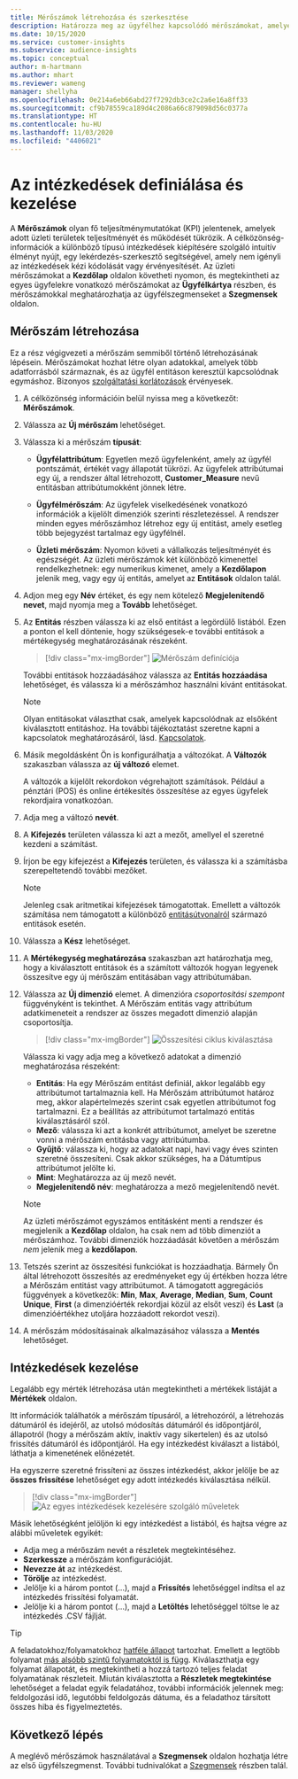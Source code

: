 ```yaml
---
title: Mérőszámok létrehozása és szerkesztése
description: Határozza meg az ügyfélhez kapcsolódó mérőszámokat, amelyekkel elemezheti és szemléltetheti bizonyos üzleti területek teljesítményét.
ms.date: 10/15/2020
ms.service: customer-insights
ms.subservice: audience-insights
ms.topic: conceptual
author: m-hartmann
ms.author: mhart
ms.reviewer: wameng
manager: shellyha
ms.openlocfilehash: 0e214a6eb66abd27f7292db3ce2c2a6e16a8ff33
ms.sourcegitcommit: cf9b78559ca189d4c2086a66c879098d56c0377a
ms.translationtype: HT
ms.contentlocale: hu-HU
ms.lasthandoff: 11/03/2020
ms.locfileid: "4406021"
---
```

# <a name="define-and-manage-measures"></a>Az intézkedések definiálása és kezelése

A **Mérőszámok** olyan fő teljesítménymutatókat (KPI) jelentenek, amelyek adott üzleti területek teljesítményét és működését tükrözik. A célközönség-információk a különböző típusú intézkedések kiépítésére szolgáló intuitív élményt nyújt, egy lekérdezés-szerkesztő segítségével, amely nem igényli az intézkedések kézi kódolását vagy érvényesítését. Az üzleti mérőszámokat a **Kezdőlap** oldalon követheti nyomon, és megtekintheti az egyes ügyfelekre vonatkozó mérőszámokat az **Ügyfélkártya** részben, és mérőszámokkal meghatározhatja az ügyfélszegmenseket a **Szegmensek** oldalon.

## <a name="create-a-measure"></a>Mérőszám létrehozása

Ez a rész végigvezeti a mérőszám semmiből történő létrehozásának lépésein. Mérőszámokat hozhat létre olyan adatokkal, amelyek több adatforrásból származnak, és az ügyfél entitáson keresztül kapcsolódnak egymáshoz. Bizonyos [szolgáltatási korlátozások](service-limits.md) érvényesek.

1. A célközönség információin belül nyissa meg a következőt: **Mérőszámok**.

2. Válassza az **Új mérőszám** lehetőséget.

3. Válassza ki a mérőszám **típusát**:

   - **Ügyfélattribútum**: Egyetlen mező ügyfelenként, amely az ügyfél pontszámát, értékét vagy állapotát tükrözi. Az ügyfelek attribútumai egy új, a rendszer által létrehozott, **Customer_Measure** nevű entitásban attribútumokként jönnek létre.

   - **Ügyfélmérőszám**: Az ügyfelek viselkedésének vonatkozó információk a kijelölt dimenziók szerinti részletezéssel. A rendszer minden egyes mérőszámhoz létrehoz egy új entitást, amely esetleg több bejegyzést tartalmaz egy ügyfélnél.

   - **Üzleti mérőszám**: Nyomon követi a vállalkozás teljesítményét és egészségét. Az üzleti mérőszámok két különböző kimenettel rendelkezhetnek: egy numerikus kimenet, amely a **Kezdőlapon** jelenik meg, vagy egy új entitás, amelyet az **Entitások** oldalon talál.

4. Adjon meg egy **Név** értéket, és egy nem kötelező **Megjelenítendő nevet**, majd nyomja meg a **Tovább** lehetőséget.

5. Az **Entitás** részben válassza ki az első entitást a legördülő listából. Ezen a ponton el kell döntenie, hogy szükségesek-e további entitások a mértékegység meghatározásának részeként.

   > [!div class="mx-imgBorder"]
   > ![Mérőszám definíciója](media/measure-definition.png "Mérőszám definíciója")

   További entitások hozzáadásához válassza az **Entitás hozzáadása** lehetőséget, és válassza ki a mérőszámhoz használni kívánt entitásokat.

   > [!NOTE]
   > Olyan entitásokat választhat csak, amelyek kapcsolódnak az elsőként kiválasztott entitáshoz. Ha további tájékoztatást szeretne kapni a kapcsolatok meghatározásáról, lásd. [Kapcsolatok](relationships.md).

6. Másik megoldásként Ön is konfigurálhatja a változókat. A **Változók** szakaszban válassza az **új változó** elemet.

   A változók a kijelölt rekordokon végrehajtott számítások. Például a pénztári (POS) és online értékesítés összesítése az egyes ügyfelek rekordjaira vonatkozóan.

7. Adja meg a változó **nevét**.

8. A **Kifejezés** területen válassza ki azt a mezőt, amellyel el szeretné kezdeni a számítást.

9. Írjon be egy kifejezést a **Kifejezés** területen, és válassza ki a számításba szerepeltetendő további mezőket.

   > [!NOTE]
   > Jelenleg csak aritmetikai kifejezések támogatottak. Emellett a változók számítása nem támogatott a különböző [entitásútvonalról](relationships.md) származó entitások esetén.

10. Válassza a **Kész** lehetőséget.

11. A **Mértékegység meghatározása** szakaszban azt határozhatja meg, hogy a kiválasztott entitások és a számított változók hogyan legyenek összesítve egy új mérőszám entitásában vagy attribútumában.

12. Válassza az **Új dimenzió** elemet. A dimenzióra *csoportosítási szempont* függvényként is tekinthet. A Mérőszám entitás vagy attribútum adatkimeneteit a rendszer az összes megadott dimenzió alapján csoportosítja.

    > [!div class="mx-imgBorder"]
    > ![Összesítési ciklus kiválasztása](media/measures-businessreport-measure-definition2.png "Összesítési ciklus kiválasztása")

    Válassza ki vagy adja meg a következő adatokat a dimenzió meghatározása részeként:

    - **Entitás**: Ha egy Mérőszám entitást definiál, akkor legalább egy attribútumot tartalmaznia kell. Ha Mérőszám attribútumot határoz meg, akkor alapértelmezés szerint csak egyetlen attribútumot fog tartalmazni. Ez a beállítás az attribútumot tartalmazó entitás kiválasztásáról szól.
    - **Mező**: válassza ki azt a konkrét attribútumot, amelyet be szeretne vonni a mérőszám entitásba vagy attribútumba.
    - **Gyűjtő**: válassza ki, hogy az adatokat napi, havi vagy éves szinten szeretné összesíteni. Csak akkor szükséges, ha a Dátumtípus attribútumot jelölte ki.
    - **Mint**: Meghatározza az új mező nevét.
    - **Megjelenítendő név**: meghatározza a mező megjelenítendő nevét.

    > [!NOTE]
    > Az üzleti mérőszámot egyszámos entitásként menti a rendszer és megjelenik a **Kezdőlap** oldalon, ha csak nem ad több dimenziót a mérőszámhoz. További dimenziók hozzáadását követően a mérőszám *nem* jelenik meg a **kezdőlapon**.

13. Tetszés szerint az összesítési funkciókat is hozzáadhatja. Bármely Ön által létrehozott összesítés az eredményeket egy új értékben hozza létre a Mérőszám entitást vagy attribútumot. A támogatott aggregációs függvények a következők: **Min**, **Max**, **Average**, **Median**, **Sum**, **Count Unique**, **First** (a dimenzióérték rekordjai közül az elsőt veszi) és **Last** (a dimenzióértékhez utoljára hozzáadott rekordot veszi).

14. A mérőszám módosításainak alkalmazásához válassza a **Mentés** lehetőséget.

## <a name="manage-your-measures"></a>Intézkedések kezelése

Legalább egy mérték létrehozása után megtekintheti a mértékek listáját a **Mértékek** oldalon.

Itt információk találhatók a mérőszám típusáról, a létrehozóról, a létrehozás dátumáról és idejéről, az utolsó módosítás dátumáról és időpontjáról, állapotról (hogy a mérőszám aktív, inaktív vagy sikertelen) és az utolsó frissítés dátumáról és időpontjáról. Ha egy intézkedést kiválaszt a listából, láthatja a kimenetének előnézetét.

Ha egyszerre szeretné frissíteni az összes intézkedést, akkor jelölje be az **összes frissítése** lehetőséget egy adott intézkedés kiválasztása nélkül.

> [!div class="mx-imgBorder"]
> ![Az egyes intézkedések kezelésére szolgáló műveletek](media/measure-actions.png "Az egyes intézkedések kezelésére szolgáló műveletek")

Másik lehetőségként jelöljön ki egy intézkedést a listából, és hajtsa végre az alábbi műveletek egyikét:

- Adja meg a mérőszám nevét a részletek megtekintéséhez.
- **Szerkessze** a mérőszám konfigurációját.
- **Nevezze át** az intézkedést.
- **Törölje** az intézkedést.
- Jelölje ki a három pontot (...), majd a **Frissítés** lehetőséggel indítsa el az intézkedés frissítési folyamatát.
- Jelölje ki a három pontot (...), majd a **Letöltés** lehetőséggel töltse le az intézkedés .CSV fájlját.

> [!TIP]
> A feladatokhoz/folyamatokhoz [hatféle állapot](system.md#status-types) tartozhat. Emellett a legtöbb folyamat [más alsóbb szintű folyamatoktól is függ](system.md#refresh-policies). Kiválaszthatja egy folyamat állapotát, és megtekintheti a hozzá tartozó teljes feladat folyamatának részleteit. Miután kiválasztotta a **Részletek megtekintése** lehetőséget a feladat egyik feladatához, további információk jelennek meg: feldolgozási idő, legutóbbi feldolgozás dátuma, és a feladathoz társított összes hiba és figyelmeztetés.

## <a name="next-step"></a>Következő lépés

A meglévő mérőszámok használatával a **Szegmensek** oldalon hozhatja létre az első ügyfélszegmenst. További tudnivalókat a [Szegmensek](segments.md) részben talál.
